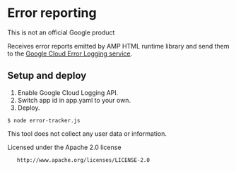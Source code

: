 # Error reporting

This is not an official Google product

Receives error reports emitted by AMP HTML runtime library and send them to the
[Google Cloud Error Logging service](https://cloud.google.com/error-reporting/).

## Setup and deploy

1. Enable Google Cloud Logging API.
2. Switch app id in app.yaml to your own.
3. Deploy.

```
$ node error-tracker.js
```


This tool does not collect any user data or information. 

 Licensed under the Apache 2.0 license
 
       http://www.apache.org/licenses/LICENSE-2.0
